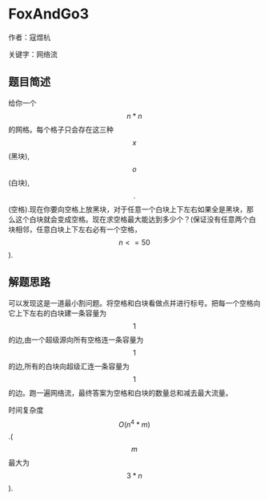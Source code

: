 # FoxAndGo3
作者：寇煜杭

关键字：网络流

## 题目简述
   给你一个$$n*n$$的网格。每个格子只会存在这三种$$x$$(黑块),$$o$$(白块),$$.$$(空格).现在你要向空格上放黑块，对于任意一个白块上下左右如果全是黑块，那么这个白块就会变成空格。现在求空格最大能达到多少个？(保证没有任意两个白块相邻，任意白块上下左右必有一个空格，$$n<=50$$).

## 解题思路
  可以发现这是一道最小割问题。将空格和白块看做点并进行标号。把每一个空格向它上下左右的白块建一条容量为$$1$$的边,由一个超级源向所有空格连一条容量为$$1$$的边,所有的白块向超级汇连一条容量为$$1$$的边。跑一遍网络流，最终答案为空格和白块的数量总和减去最大流量。

时间复杂度$$O(n^4*m)$$.($$m$$最大为$$3*n$$).